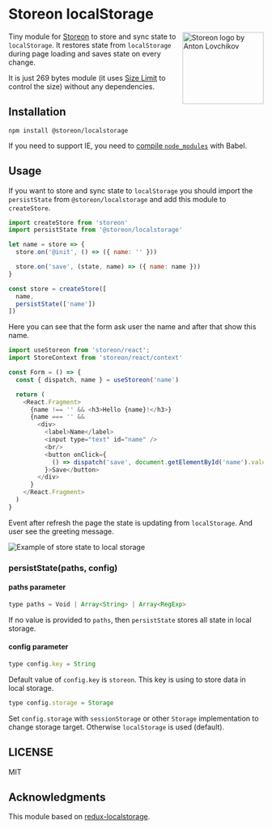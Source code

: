 # Storeon localStorage

<img src="https://storeon.github.io/storeon/logo.svg" align="right"
     alt="Storeon logo by Anton Lovchikov" width="160" height="142">

Tiny module for [Storeon] to store and sync state to `localStorage`. It restores state from `localStorage` during page loading and saves state on every change.

It is just 269 bytes module (it uses [Size Limit] to control the size) without any dependencies.

[Size Limit]: https://github.com/ai/size-limit
[Storeon]: https://github.com/storeon/storeon

## Installation

```
npm install @storeon/localstorage
```

If you need to support IE, you need to [compile `node_modules`] with Babel.

[compile `node_modules`]: https://developer.epages.com/blog/coding/how-to-transpile-node-modules-with-babel-and-webpack-in-a-monorepo/

## Usage

If you want to store and sync state to `localStorage` you should import the `persistState` from `@storeon/localstorage` and add this module to `createStore`.

```js
import createStore from 'storeon'
import persistState from '@storeon/localstorage'

let name = store => {
  store.on('@init', () => ({ name: '' }))

  store.on('save', (state, name) => ({ name: name }))
}

const store = createStore([
  name,
  persistState(['name'])
])
```

Here you can see that the form ask user the name and after that show this name.

```js
import useStoreon from 'storeon/react';
import StoreContext from 'storeon/react/context'

const Form = () => {
  const { dispatch, name } = useStoreon('name')

  return (
    <React.Fragment>
      {name !== '' && <h3>Hello {name}!</h3>}
      {name === '' &&
        <div>
          <label>Name</label>
          <input type="text" id="name" />
          <br/>
          <button onClick={
            () => dispatch('save', document.getElementById('name').value)
          }>Save</button>
        </div>
      }
    </React.Fragment>
  )
}
```

Event after refresh the page the state is updating from `localStorage`. And user see the greeting message.

![Example of store state to local storage](example.gif)

### persistState(paths, config)

#### paths parameter

```js
type paths = Void | Array<String> | Array<RegExp>
```

If no value is provided to `paths`, then `persistState` stores all state in local storage.

#### config parameter

```js
type config.key = String
```

Default value of `config.key` is `storeon`. This key is using to store data in local storage.

```js
type config.storage = Storage
```

Set `config.storage` with `sessionStorage` or other `Storage` implementation to change storage target. Otherwise `localStorage` is used (default).

## LICENSE

MIT

## Acknowledgments

This module based on [redux-localstorage](https://github.com/elgerlambert/redux-localstorage).
